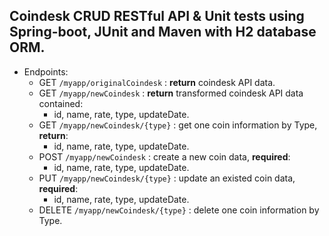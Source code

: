 
## Coindesk CRUD RESTful API & Unit tests using Spring-boot, JUnit and Maven with H2 database ORM.
- Endpoints:
  - GET `/myapp/originalCoindesk` : **return** coindesk API data.
  - GET `/myapp/newCoindesk` : **return** transformed coindesk API data contained: 
    - id, name, rate, type, updateDate.
  - GET `/myapp/newCoindesk/{type}` : get one coin information by Type, **return**:
    - id, name, rate, type, updateDate.
  - POST `/myapp/newCoindesk` : create a new coin data, **required**:
    - id, name, rate, type, updateDate.
  - PUT `/myapp/newCoindesk/{type}` : update an existed coin data, **required**:
    - id, name, rate, type, updateDate.
  - DELETE `/myapp/newCoindesk/{type}` : delete one coin information by Type. 
